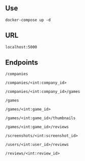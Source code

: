 ## Use

```
docker-compose up -d
```

## URL

```
localhost:5000
```

## Endpoints

```
/companies
```
```
/companies/<int:company_id>
```
```
/companies/<int:company_id>/games
```
```
/games
```
```
/games/<int:game_id>
```
```
/games/<int:game_id>/thumbnails
```
```
/games/<int:game_id>/reviews
```
```
/screenshots/<int:screenshot_id>
```
```
/users/<int:user_id>/reviews
```
```
/reviews/<int:review_id>
```